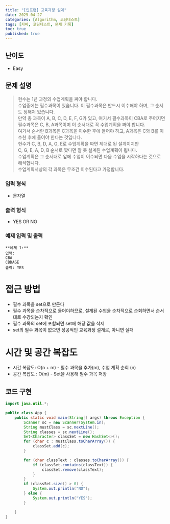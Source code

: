 ```yaml
---
title: "[인프런] 교육과정 설계"
date: 2025-04-27
categories: [Algorithm, 코딩테스트]
tags: [자바, 코딩테스트, 문제 기록]
toc: true
published: true
---
```



## 난이도 
- Easy

## 문제 설명
> 현수는 1년 과정의 수업계획을 짜야 합니다.  
> 수업중에는 필수과목이 있습니다. 이 필수과목은 반드시 이수해야 하며, 그 순서도 정해져 있습니다.  
> 만약 총 과목이 A, B, C, D, E, F, G가 있고, 여기서 필수과목이 CBA로 주어지면 필수과목은 C, B, A과목이며 이 순서대로 꼭 수업계획을 짜야 합니다.  
> 여기서 순서란 B과목은 C과목을 이수한 후에 들어야 하고, A과목은 C와 B를 이수한 후에 들어야 한다는 것입니다.  
> 현수가 C, B, D, A, G, E로 수업계획을 짜면 제대로 된 설계이지만  
> C, G, E, A, D, B 순서로 짰다면 잘 못 설계된 수업계획이 됩니다.  
> 수업계획은 그 순서대로 앞에 수업이 이수되면 다음 수업을 시작하다는 것으로 해석합니다.  
> 수업계획서상의 각 과목은 무조건 이수된다고 가정합니다.  

### 입력 형식
- 문자열

### 출력 형식
- YES OR NO

### 예제 입력 및 출력
```plaintext
**예제 1:**
입력: 
CBA
CBDAGE
출력: YES
```

# 접근 방법
- 필수 과목을 set으로 만든다
- 필수 과목을 순차적으로 들어야하므로, 설계된 수업을 순차적으로 순회하면서 순서대로 수강되는지 확인
- 필수 과목의 set에 포함되면 set에 해당 값을 삭제
- set의 필수 과목이 없으면 성공적인 교육과정 설계로, 아니면 실패

# 시간 및 공간 복잡도
- 시간 복잡도: O(n + m) -  필수 과목을 추가(m), 수업 계획 순회 (n)
- 공간 복잡도 : O(m) - Set을 사용해 필수 과목 저장

## 코드 구현
```java
import java.util.*;

public class App {
    public static void main(String[] args) throws Exception {
        Scanner sc = new Scanner(System.in);
        String mustClass = sc.nextLine();
        String classes = sc.nextLine();
        Set<Character> classSet = new HashSet<>();
        for (char c : mustClass.toCharArray()) {
            classSet.add(c);
        }

        for (char classText : classes.toCharArray()) {
            if (classSet.contains(classText)) {
                classSet.remove(classText);
            }
        }
        if (classSet.size() > 0) {
            System.out.println("NO");
        } else {
            System.out.println("YES");
        }

    }
}

```